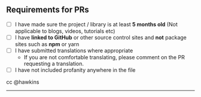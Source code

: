 <!-- Thanks for suggesting we add / remove projects to the list! :)
     In the past we've kept this pretty loose, but we now ask that you follow these guidelines:

     (Check with an 'x' inside them to denote that you've completed the requested task) -->

## Requirements for PRs

- [ ] I have made sure the project / library is at least **5 months old** (Not applicable to blogs, videos, tutorials etc)
- [ ] I have **linked to GitHub** or other source control sites and **not** package sites such as **npm** or yarn
- [ ] I have submitted translations where appropriate
  - If you are not comfortable translating, please comment on the PR requesting a translation.
- [ ] I have not included profanity anywhere in the file

<!-- Feel free to tag relevant users here, i.e., maybe hawkins if you have questions, or politely tag SangKa if you need translations -->

cc @hawkins

---

<!-- Please leave a few comments here about the changes you've made and why you feel they should be added / removed. -->

<!-- Thanks so much! :) ♥️ MobX -->
